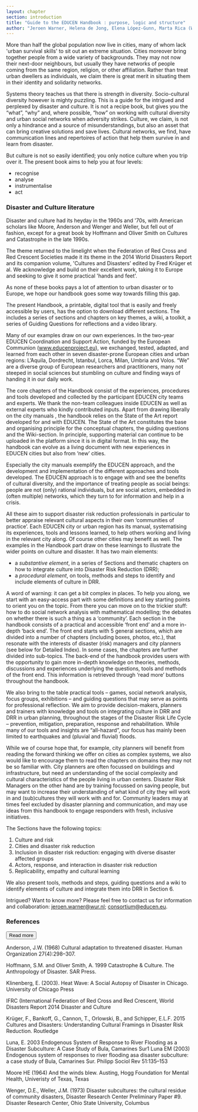 ```yaml
---
layout: chapter
section: introduction
title: "Guide to the EDUCEN Handbook : purpose, logic and structure"
author: "Jeroen Warner, Helena de Jong, Elena López-Gunn, Marta Rica (WUR, NLDA, ICATALIST)"
--- 
```

More than half the global population now live in cities, many of whom lack 'urban survival skills' to  sit out an extreme situation. Cities moreover bring together people from a wide variety of backgrounds. They may not now their next-door neighbours, but usually they have networks of people coming from the same region, religion, or other affiliation. Rather than treat urban dwellers as individuals, we claim there is great merit in situating them in their identity and solidarity networks.

Systems theory teaches us that there is strength in diversity. Socio-cultural diversity however is mighty puzzling. This is a guide for the intrigued and perplexed by disaster and culture. It is not a recipe book, but gives you the “what”, “why” and, where possible, “how” on working with cultural diversity and urban social networks when adversity strikes. Culture, we claim, is not only a hindrance and a source of misunderstandings, but also an asset that can bring creative solutions and save lives. Cultural networks, we find, have communication lines and repertoires of action that help them survive in and learn from disaster.

But culture is not so easily identified; you only notice culture when you trip over it. The present book aims to help you at four levels: 
- recognise
- analyse
- instrumentalise
- act

<p class="box-start"></p>

### Disaster and Culture literature

Disaster and culture had its heyday in the 1960s and '70s, with American scholars like Moore, Anderson and Wenger and Weller, but fell out of fashion, except for a great book by Hoffmann and Oliver Smith on Cultures and Catastrophe in the late  1990s. 

The theme returned to the limelight when the Federation of Red Cross and Red Crescent Societies made it its theme in the 2014 World Disasters Report and its companion volume, 'Cultures and Disasters' edited by Fred Krüger et al. We acknowledge and build on their excellent work, taking it to Europe and seeking to give it some practical 'hands and feet'. 

As none of these books pays a lot of attention to urban disaster or to Europe, we hope our handbook goes some way towards filling this gap. 

<p class="box-end"></p>

The present Handbook, a printable, digital tool that is easily and freely accessible by users, has the option to download different sections. The includes a series of sections and chapters on key themes, a wiki, a toolkit, a series of Guiding Questions for reflections and a video library. 

Many of our examples draw on our own experiences. In the two-year EDUCEN Coordination and Support Action, funded by the European Communion (www.educenproject.eu), we exchanged, tested, adapted, and learned from each other in seven disaster-prone European cities and urban regions: L’Aquila, Dordrecht, Istanbul, Lorca, Milan, Umbria and Volos. “We” are a diverse group of European researchers and practitioners, many not steeped in social sciences but stumbling on culture and finding ways of handing it in our daily work.  

The core chapters of the Handbook consist of the experiences, procedures and tools developed and collected by the participant EDUCEN city teams and experts. We thank the non-team colleagues inside EDUCEN as well as external experts who kindly contributed inputs. Apart from drawing liberally on the city manuals , the handbook relies on the State of the Art report developed for and with EDUCEN. The State of the Art constitutes the base and organising principle for the conceptual chapters, the guiding questions and the Wiki-section. In principle, supporting material can continue to be uploaded in the platform since it is in digital format. In this way, the handbook can evolve as a living document with new experiences in EDUCEN cities but also from ‘new’ cities.

Especially the city manuals exemplify the EDUCEN approach, and the development and implementation of the different approaches and tools developed. The EDUCEN approach is to engage with and see the benefits of cultural diversity, and the importance of treating people as social beings: people are not (only) rational individuals, but are social actors, embedded in (often multiple) networks, which they turn to for information and help in a crisis.  

All these aim to support disaster risk reduction professionals in particular to better appraise relevant cultural aspects in their own ‘communities of practice’. Each EDUCEN city or urban region has its manual, systematising its experiences, tools and lessons learned, to help others working and living in the relevant city along. Of course other cities may benefit as well. The examples in the Handbook part draw on these learnings to illustrate the wider points on culture and disaster. It has two main elements:
- a _substantive element_, in a series of Sections and thematic chapters on how to integrate culture into Disaster Risk Reduction (DRR);
- a _procedural element_, on tools, methods and steps to identify and include elements of culture in DRR.

A word of warning: it can get a bit complex in places. To help you along, we start with an easy-access part with some definitions and key starting points to orient you on the topic. From there you can move on to the trickier stuff: how to do social network analysis with mathematical modelling; the debates on whether there is such a thing as a ‘community’. Each section in the handbook consists of a practical and accessible ‘front end’ and a more in-depth ‘back end’. The front end starts with 5 general sections, which are divided into a number of chapters (including boxes, photos, etc.), that resonate with the interests of disaster (risk) managers and city planners (see below for Detailed Index). In some cases, the chapters are further divided into sub-topics. The back-end of the handbook provides users with the opportunity to gain more in-depth knowledge on theories, methods, discussions and experiences underlying the questions, tools and methods of the front end. This information is retrieved through ‘read more’ buttons throughout the handbook. 

We also bring to the table practical tools – games, social network analysis, focus groups, exhibitions – and guiding questions that may serve as points for professional reflection. We aim to provide decision-makers, planners and trainers with knowledge and tools on integrating culture in DRR and DRR in urban planning, throughout the stages of the Disaster Risk Life Cycle – prevention, mitigation, preparation, response and rehabilitation. While many of our tools and insights are “all-hazard”, our focus has mainly been limited to earthquakes and (pluvial and fluvial) floods.

While we of course hope that, for example, city planners will benefit from reading the forward thinking we offer on cities as complex systems, we also would like to encourage them to read the chapters on domains they may not be so familiar with. City planners are often focussed on buildings and infrastructure, but need an understanding of the social complexity and cultural characteristics of the people living in urban centers. Disaster Risk Managers on the other hand are by training focussed on saving people, but may want to increase their understanding of what kind of city they will work in and (sub)cultures they will work with and for. Community leaders may at times feel excluded by disaster planning and communication, and may use ideas from this handbook to engage responders with fresh, inclusive initiatives.  

The Sections have the following topics: 

1. Culture and risk 
2. Cities and disaster risk reduction
3. Inclusion in disaster risk reduction: engaging with diverse disaster affected groups
4. Actors, response, and interaction in disaster risk reduction
5. Replicability, empathy and cultural learning  

We also present tools, methods and steps, guiding questions and a wiki to identify elements of culture and integrate them into DRR in Section 6.  

Intrigued? Want to know more? Please feel free to contact us for information and collaboration: [jeroen.warner@wur.nl](mailto:jeroen.warner@wur.nl); [consortium@educen.eu](mailto:consortium@educen.eu).

### References 
<p class="btn-wrap">
  <button class="btn btn-default btn-collapse" type="button" data-toggle="collapse" data-target="#collapse-1" aria-expanded="false" aria-controls="collapse-1">
  Read more
</button></p>

<p content-id="collapse-1" class="collapse-start"></p>

Anderson, J.W. (1968) Cultural adaptation to threatened disaster. Human Organization 27(4):298–307.

Hoffmann, S.M. and Oliver Smith, A. 1999 Catastrophe & Culture. The Anthropology of Disaster. SAR Press.

Klinenberg, E. (2003). Heat Wave: A Social Autopsy of Disaster in Chicago. University of Chicago Press

IFRC (International Federation of Red Cross and Red Crescent, World Disasters Report 2014 Disaster and Culture

Krüger, F., Bankoff, G., Cannon, T., Orlowski, B., and Schipper, E.L.F. 2015  Cultures and Disasters: Understanding Cultural Framings in Disaster Risk Reduction. Routledge 

Luna, E. 2003  Endogenous System of Response to River Flooding as a Disaster Subculture: A Case Study of Bula, Camarines Sur1  Luna EM (2003) Endogenous system of responses to river flooding asa disaster subculture: a case study of Bula, Camarines Sur. Philipp Sociol Rev 51:135–153

Moore HE (1964) And the winds blew. Austing, Hogg Foundation for Mental Health, Univeristy of Texas, Texas

Wenger, D.E., Weller, J.M. (1973) Disaster subcultures: the cultural residue of community disasters, Disaster Research Center Preliminary Paper #9. Disaster Research Center, Ohio State University, Columbus

<p class="collapse-end"></p>